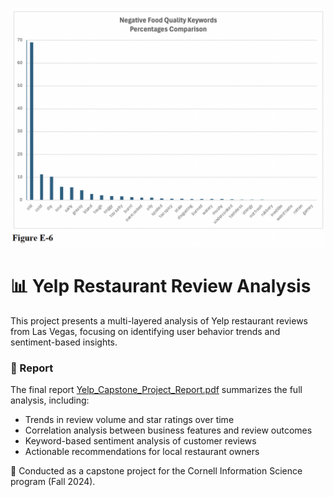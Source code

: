 <p align="center">
  <img src="./cover.png" alt="cover" width="500"/>
</p>

# 📊 Yelp Restaurant Review Analysis

This project presents a multi-layered analysis of Yelp restaurant reviews from Las Vegas, focusing on identifying user behavior trends and sentiment-based insights.

### 📄 Report
The final report [Yelp_Capstone_Project_Report.pdf](./Yelp_Capstone_Project_Report.pdf) summarizes the full analysis, including:

- Trends in review volume and star ratings over time  
- Correlation analysis between business features and review outcomes  
- Keyword-based sentiment analysis of customer reviews  
- Actionable recommendations for local restaurant owners

📍 Conducted as a capstone project for the Cornell Information Science program (Fall 2024).
